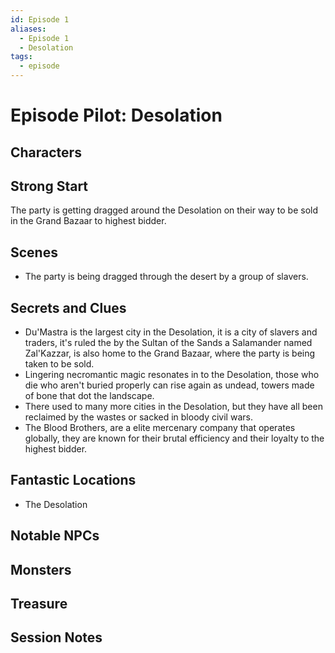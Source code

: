 ```yaml
---
id: Episode 1
aliases:
  - Episode 1
  - Desolation
tags:
  - episode
---
```


# Episode Pilot: Desolation

## Characters

## Strong Start
 The party is getting dragged around the Desolation on their way to be sold in the Grand Bazaar to highest bidder.

## Scenes
- The party is being dragged through the desert by a group of slavers.

## Secrets and Clues
- Du'Mastra is the largest city in the Desolation, it is a city of slavers and traders, it's ruled the by the Sultan of the Sands a Salamander named Zal'Kazzar, is also home to the Grand Bazaar, where the party is being taken to be sold.
- Lingering necromantic magic resonates in to the Desolation, those who die who aren't buried properly can rise again as undead, towers made of bone that dot the landscape. 
- There used to many more cities in the Desolation, but they have all been reclaimed by the wastes or sacked in bloody civil wars.
- The Blood Brothers, are a elite mercenary company that operates globally, they are known for their brutal efficiency and their loyalty to the highest bidder.



## Fantastic Locations
- The Desolation

## Notable NPCs


## Monsters


## Treasure


## Session Notes

